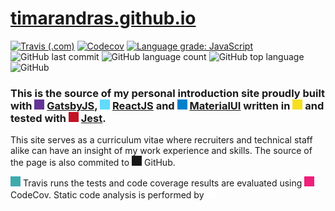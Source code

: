 # [timarandras.github.io](https://timarandras.github.io/)

[![Travis (.com)](https://img.shields.io/travis/com/timarandras/timarandras.github.io?style=plastic&logo=travis)](https://travis-ci.com/timarandras/timarandras.github.io)
[![Codecov](https://img.shields.io/codecov/c/github/timarandras/timarandras.github.io?style=plastic&logo=codecov)](https://codecov.io/gh/timarandras/timarandras.github.io)
[![Language grade: JavaScript](https://img.shields.io/lgtm/grade/javascript/g/timarandras/timarandras.github.io.svg?logo=lgtm&style=plastic)](https://lgtm.com/projects/g/timarandras/timarandras.github.io/context:javascript)
![GitHub last commit](https://img.shields.io/github/last-commit/timarandras/timarandras.github.io?style=plastic&logo=github)
![GitHub language count](https://img.shields.io/github/languages/count/timarandras/timarandras.github.io?style=plastic)
![GitHub top language](https://img.shields.io/github/languages/top/timarandras/timarandras.github.io?style=plastic)
![GitHub](https://img.shields.io/github/license/timarandras/timarandras.github.io?style=plastic)

### This is the source of my personal introduction site proudly built with <img height="16" width="16" src="https://unpkg.com/simple-icons@v3/icons/gatsby.svg" style="background: #639;"/> [GatsbyJS](https://www.gatsbyjs.com/), <img height="16" width="16" src="https://unpkg.com/simple-icons@v3/icons/react.svg" style="background: #61dafb;"/> [ReactJS](https://reactjs.org/) and <img height="16" width="16" src="https://unpkg.com/simple-icons@v3/icons/material-ui.svg" style="background: #0081cb;"/> [MaterialUI](https://material-ui.com/) written in <img height="16" width="16" src="https://unpkg.com/simple-icons@v3/icons/javascript.svg" style="background: #f7df1e;"/> and tested with <img height="16" width="16" src="https://unpkg.com/simple-icons@v3/icons/jest.svg" style="background: #c21325;"/> [Jest](https://jestjs.io/).

This site serves as a curriculum vitae where recruiters and technical staff alike can have an insight of my work experience and skills. The source of the page is also commited to <img height="16" width="16" src="https://unpkg.com/simple-icons@v3/icons/github.svg" style="background: #181717;"/> GitHub.

<img height="16" width="16" src="https://unpkg.com/simple-icons@v3/icons/travisci.svg" style="background: #3eaaaf;"/> Travis runs the tests and code coverage results are evaluated using <img height="16" width="16" src="https://unpkg.com/simple-icons@v3/icons/codecov.svg" style="background: #f01f7a;"/> CodeCov. Static code analysis is performed by <img height="16" width="16" src="https://unpkg.com/simple-icons@v3/icons/lgtm.svg" style="background: #fff;"/>